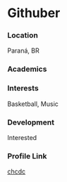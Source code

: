 # Githuber

### Location

Paraná, BR

### Academics



### Interests

Basketball, Music

### Development

Interested

### Profile Link

[chcdc](http://www.github.com/chcdc)
